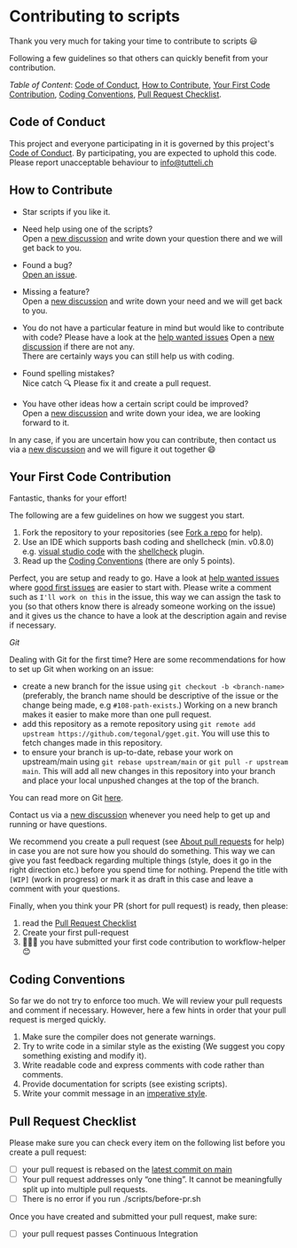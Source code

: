 # Contributing to scripts

Thank you very much for taking your time to contribute to scripts :smiley:

Following a few guidelines so that others can quickly benefit from your contribution.

*Table of Content*: [Code of Conduct](#code-of-conduct), [How to Contribute](#how-to-contribute), 
[Your First Code Contribution](#your-first-code-contribution), [Coding Conventions](#coding-conventions),
[Pull Request Checklist](#pull-request-checklist).

## Code of Conduct
This project and everyone participating in it is governed by this project's 
[Code of Conduct](https://github.com/tegonal/gget/tree/main/.github/CODE_OF_CONDUCT.md). 
By participating, you are expected to uphold this code. Please report unacceptable behaviour to info@tutteli.ch

## How to Contribute
- Star scripts if you like it.

- Need help using one of the scripts?  
  Open a [new discussion](https://github.com/tegonal/gget/discussions/new?category=q-a) 
  and write down your question there and we will get back to you.
  
- Found a bug?  
  [Open an issue](https://github.com/tegonal/gget/issues/new?template=bug_report.md).
  
- Missing a feature?  
  Open a [new discussion](https://github.com/tegonal/gget/discussions/new?category=ideas)
  and write down your need and we will get back to you.
  
- You do not have a particular feature in mind but would like to contribute with code?
  Please have a look at the [help wanted issues](https://github.com/tegonal/gget/issues?q=is%3Aissue+is%3Aopen+label%3A%22help+wanted%22)
  Open a [new discussion](https://github.com/tegonal/gget/discussions/new?category=contributor-q-a) if there are not any.  
  There are certainly ways you can still help us with coding.  

- Found spelling mistakes?  
  Nice catch :mag: Please fix it and create a pull request.
  
- You have other ideas how a certain script could be improved?   
  Open a [new discussion](https://github.com/tegonal/gget/discussions/new?category=ideas)
  and write down your idea, we are looking forward to it.

In any case, if you are uncertain how you can contribute, then contact us via a 
[new discussion](https://github.com/tegonal/gget/discussions/new?category=contributor-q-a)
and we will figure it out together :smile:

## Your First Code Contribution
Fantastic, thanks for your effort! 
 
The following are a few guidelines on how we suggest you start.
 
1. Fork the repository to your repositories (see [Fork a repo](https://help.github.com/en/articles/fork-a-repo) for help). 
2. Use an IDE which supports bash coding and shellcheck (min. v0.8.0)
   e.g. [visual studio code](https://code.visualstudio.com) with the [shellcheck](https://marketplace.visualstudio.com/items?itemName=timonwong.shellcheck) plugin.
3. Read up the [Coding Conventions](#coding-conventions) (there are only 5 points).

Perfect, you are setup and ready to go. 
Have a look at [help wanted issues](https://github.com/tegonal/gget/issues?q=is%3Aissue+is%3Aopen+label%3A%22help+wanted%22)
where [good first issues](https://github.com/tegonal/gget/issues?q=is%3Aissue+is%3Aopen+label%3A%22good+first+issue%22)
are easier to start with.
Please write a comment such as `I'll work on this` in the issue,
this way we can assign the task to you (so that others know there is already someone working on the issue)
and it gives us the chance to have a look at the description again and revise if necessary.

<a name="git"></a>
*Git*  

Dealing with Git for the first time? Here are some recommendations for how to set up Git when working on an issue: 
- create a new branch for the issue using `git checkout -b <branch-name>` (preferably, the branch name
  should be descriptive of the issue or the change being made, e.g `#108-path-exists`.) Working
  on a new branch makes it easier to make more than one pull request.
- add this repository as a remote repository using
 `git remote add upstream https://github.com/tegonal/gget.git`. You will use this to
  fetch changes made in this repository.
- to ensure your branch is up-to-date, rebase your work on
  upstream/main using `git rebase upstream/main` or `git pull -r upstream main`.
  This will add all new changes in this repository into your branch and place your
  local unpushed changes at the top of the branch.

You can read more on Git [here](https://git-scm.com/book/).

Contact us via a [new discussion](https://github.com/tegonal/gget/discussions/new?category=contributor-q-a)
whenever you need help to get up and running or have questions.

We recommend you create a pull request (see [About pull requests](https://help.github.com/en/articles/about-pull-requests) for help)
in case you are not sure how you should do something. 
This way we can give you fast feedback regarding multiple things (style, does it go in the right direction etc.) before you spend time for nothing.
Prepend the title with `[WIP]` (work in progress) or mark it as draft in this case and leave a comment with your questions.

Finally, when you think your PR (short for pull request) is ready, then please:

1. read the [Pull Request Checklist](#pull-request-checklist) 
2. Create your first pull-request
3. 👏👏👏 you have submitted your first code contribution to workflow-helper :blush:

## Coding Conventions
So far we do not try to enforce too much. We will review your pull requests and comment if necessary.
However, here a few hints in order that your pull request is merged quickly.
1. Make sure the compiler does not generate warnings.
2. Try to write code in a similar style as the existing 
   (We suggest you copy something existing and modify it).
3. Write readable code and express comments with code rather than comments.
4. Provide documentation for scripts (see existing scripts).
5. Write your commit message in an [imperative style](https://chris.beams.io/posts/git-commit/).     

## Pull Request Checklist
Please make sure you can check every item on the following list before you create a pull request:  
- [ ] your pull request is rebased on the [latest commit on main](https://github.com/tegonal/gget/commits/main)
- [ ] Your pull request addresses only “one thing”. It cannot be meaningfully split up into multiple pull requests.
- [ ] There is no error if you run ./scripts/before-pr.sh
     
Once you have created and submitted your pull request, make sure:
- [ ] your pull request passes Continuous Integration
